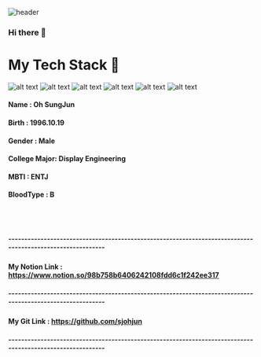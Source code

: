 ![header](https://capsule-render.vercel.app/api?type=wave&color=auto&height=300&section=header&text=Git%20Portfolios&fontSize=70)
### Hi there 👋

<h1> My Tech Stack 👋</h2>


![ alt text ](https://img.shields.io/badge/Python-3.11-3776AB?style=for-the-badge&logo=Python)
![ alt text ](https://img.shields.io/badge/Oracle-22c-F80000?style=for-the-badge&logo=Oracle)
![ alt text ](https://img.shields.io/badge/Java-Java_17-FE2EC8?style=for-the-badge&logo=Java)
![ alt text ](https://img.shields.io/badge/TensorFlow-TensorFlow_2.8.0-FF6F00?style=for-the-badge&logo=tensorflow)
![ alt text ](https://img.shields.io/badge/r-4.1.1-276DC3?style=for-the-badge&logo=r)
![ alt text ](https://img.shields.io/badge/linux-CentOS_8.5-FCC624?style=for-the-badge&logo=linux)

#### Name : Oh SungJun
#### Birth : 1996.10.19
#### Gender : Male
#### College Major: Display Engineering
#### MBTI : ENTJ
#### BloodType : B

<br/><br/>

##### ----------------------------------------------------------------------------------------------------------
#### My Notion Link : https://www.notion.so/98b758b6406242108fdd6c1f242ee317
##### ----------------------------------------------------------------------------------------------------------
#### My Git Link : https://github.com/sjohjun
##### ----------------------------------------------------------------------------------------------------------

